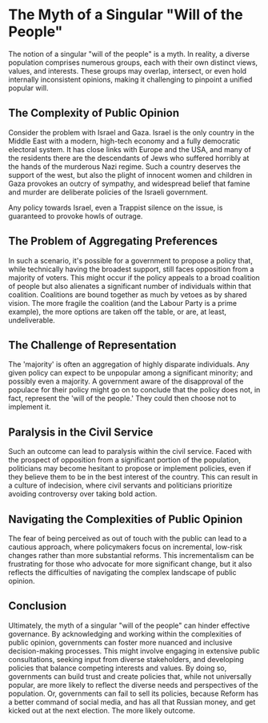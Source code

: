 # The Myth of a Singular "Will of the People"

The notion of a singular "will of the people" is a myth. In reality, a diverse population comprises numerous groups, each with their own distinct views, values, and interests. These groups may overlap, intersect, or even hold internally inconsistent opinions, making it challenging to pinpoint a unified popular will.

## The Complexity of Public Opinion

Consider the problem with Israel and Gaza. Israel is the only country in the Middle East with a modern, high-tech economy and a fully democratic electoral system. It has close links with Europe and the USA, and many of the residents there are the descendants of Jews who suffered horribly at the hands of the murderous Nazi regime. 
Such a country deserves the support of the west, but also the plight of innocent women and children in Gaza provokes an outcry of sympathy, and widespread belief that famine and murder are deliberate policies of the Israeli government. 

Any policy towards Israel, even a Trappist silence on the issue, is guaranteed to provoke howls of outrage. 

## The Problem of Aggregating Preferences

In such a scenario, it's possible for a government to propose a policy that, while technically having the broadest support, still faces opposition from a majority of voters. This might occur if the policy appeals to a broad coalition of people but also alienates a significant number of individuals within that coalition.
Coalitions are bound together as much by vetoes as by shared vision. The more fragile the coalition (and the Labour Party is a prime example), the more options are taken off the table, or are, at least, undeliverable.

## The Challenge of Representation

The 'majority' is often an aggregation of highly disparate individuals. Any given policy can expect to be unpopular among a significant minority; and possibly even a majority. A government aware of the disapproval of the populace for their policy might go on to conclude that the policy does not, in fact, represent the 'will of the people.' They could then choose not to implement it.

## Paralysis in the Civil Service

Such an outcome can lead to paralysis within the civil service. Faced with the prospect of opposition from a significant portion of the population, politicians may become hesitant to propose or implement policies, even if they believe them to be in the best interest of the country. This can result in a culture of indecision, where civil servants and politicians prioritize avoiding controversy over taking bold action.

## Navigating the Complexities of Public Opinion

The fear of being perceived as out of touch with the public can lead to a cautious approach, where policymakers focus on incremental, low-risk changes rather than more substantial reforms. This incrementalism can be frustrating for those who advocate for more significant change, but it also reflects the difficulties of navigating the complex landscape of public opinion.

## Conclusion

Ultimately, the myth of a singular "will of the people" can hinder effective governance. By acknowledging and working within the complexities of public opinion, governments can foster more nuanced and inclusive decision-making processes. This might involve engaging in extensive public consultations, seeking input from diverse stakeholders, and developing policies that balance competing interests and values. By doing so, governments can build trust and create policies that, while not universally popular, are more likely to reflect the diverse needs and perspectives of the population.
Or, governments can fail to sell its policies, because Reform has a better command of social media, and has all that Russian money, and get kicked out at the next election. The more likely outcome.
